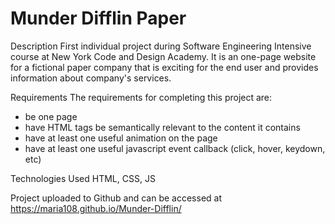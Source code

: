 # Munder Difflin Paper

Description
First individual project during Software Engineering Intensive course at New York Code and Design Academy.
It is an one-page website for a fictional paper company that is exciting for the end user and
provides information about company's services.

Requirements
The requirements for completing this project are:
- be one page
- have HTML tags be semantically relevant to the content it contains
- have at least one useful animation on the page
- have at least one useful javascript event callback (click, hover, keydown, etc)

Technologies Used
HTML, CSS, JS

Project uploaded to Github and can be accessed at https://maria108.github.io/Munder-Difflin/
